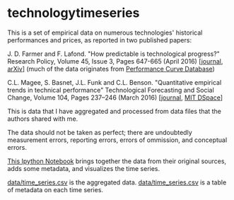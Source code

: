 # technologytimeseries

This is a set of empirical data on numerous technologies' historical performances and prices, as reported in two published papers:

J. D. Farmer and F. Lafond. "How predictable is technological progress?" Research Policy, Volume 45, Issue 3, Pages 647-665 (April 2016) [[journal](https://doi.org/10.1016/j.respol.2015.11.001), [arXiv](https://arxiv.org/abs/1502.05274)] (much of the data originates from [Performance Curve Database](http://pcdb.santafe.edu/))

C.L. Magee, S. Basnet, J.L. Funk and C.L. Benson. "Quantitative empirical trends in technical performance" Technological Forecasting and Social Change, Volume 104, Pages 237–246 (March 2016) [[journal](https://doi.org/10.1016/j.techfore.2015.12.011), [MIT DSpace](https://dspace.mit.edu/handle/1721.1/103015)]

This is data that I have aggregated and processed from data files that the authors shared with me. 

The data should not be taken as perfect; there are undoubtedly measurement errors, reporting errors, errors of ommission, and conceptual errors. 

[This Ipython Notebook](src/Original_Technology_Time_Series_Processing.ipynb) brings together the data from their original sources, adds some metadata, and visualizes the time series.

[data/time_series.csv](data/time_series.csv) is the aggregated data.
[data/time_series.csv](data/time_series_metadata.csv) is a table of metadata on each time series.

